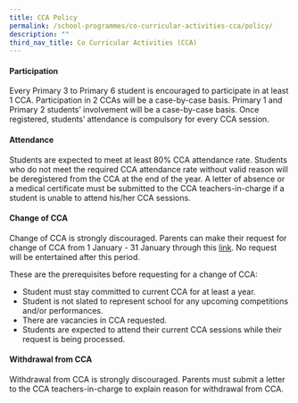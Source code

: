 ```yaml
---
title: CCA Policy
permalink: /school-programmes/co-curricular-activities-cca/policy/
description: ""
third_nav_title: Co Curricular Activities (CCA)
---
```

#### Participation
Every Primary 3 to Primary 6 student is encouraged to participate in at least 1 CCA.
Participation in 2 CCAs will be a case-by-case basis.
Primary 1 and Primary 2 students’ involvement will be a case-by-case basis.
Once registered, students’ attendance is compulsory for every CCA session.


#### Attendance 
Students are expected to meet at least 80% CCA attendance rate.
Students who do not meet the required CCA attendance rate without valid reason will be deregistered from the CCA at the end of the year.
A letter of absence or a medical certificate must be submitted to the CCA teachers-in-charge if a student is unable to attend his/her CCA sessions.


#### Change of CCA
Change of CCA is strongly discouraged. 
Parents can make their request for change of CCA from 1 January - 31 January through this [link](https://go.gov.sg/requestchangecca). No request will be entertained after this period.

These are the prerequisites before requesting for a change of CCA:
* Student must stay committed to current CCA for at least a year.
* Student is not slated to represent school for any upcoming competitions and/or performances.
* There are vacancies in CCA requested.
* Students are expected to attend their current CCA sessions while their request is being processed.


#### Withdrawal from CCA
Withdrawal from CCA is strongly discouraged. 
Parents must submit a letter to the CCA teachers-in-charge to explain reason for withdrawal from CCA.
